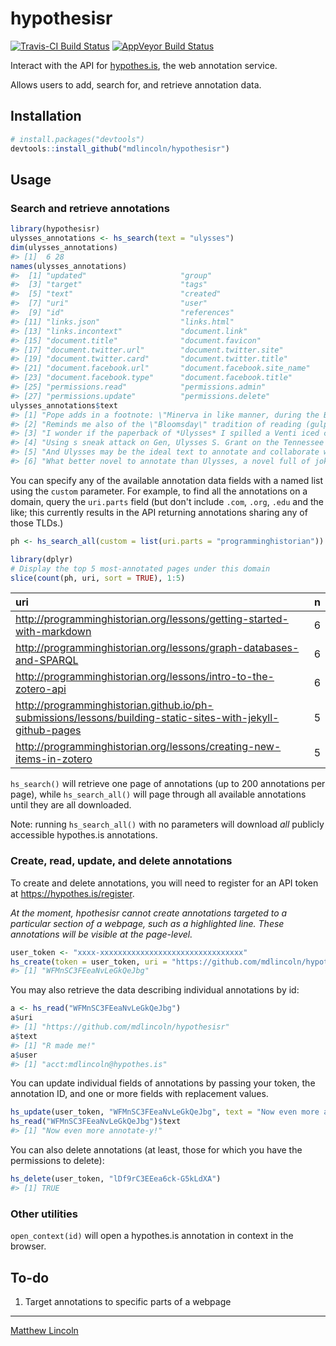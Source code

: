 hypothesisr
===========

[![Travis-CI Build Status](https://travis-ci.org/mdlincoln/hypothesisr.svg?branch=master)](https://travis-ci.org/mdlincoln/hypothesisr)
[![AppVeyor Build Status](https://ci.appveyor.com/api/projects/status/github/mdlincoln/hypothesisr?branch=master&svg=true)](https://ci.appveyor.com/project/mdlincoln/hypothesisr)

Interact with the API for [hypothes.is](https://hypothes.is/), the web annotation service.

Allows users to add, search for, and retrieve annotation data.


## Installation

```r
# install.packages("devtools")
devtools::install_github("mdlincoln/hypothesisr")
```

## Usage

### Search and retrieve annotations

``` r
library(hypothesisr)
ulysses_annotations <- hs_search(text = "ulysses")
dim(ulysses_annotations)
#> [1]  6 28
names(ulysses_annotations)
#>  [1] "updated"                     "group"                      
#>  [3] "target"                      "tags"                       
#>  [5] "text"                        "created"                    
#>  [7] "uri"                         "user"                       
#>  [9] "id"                          "references"                 
#> [11] "links.json"                  "links.html"                 
#> [13] "links.incontext"             "document.link"              
#> [15] "document.title"              "document.favicon"           
#> [17] "document.twitter.url"        "document.twitter.site"      
#> [19] "document.twitter.card"       "document.twitter.title"     
#> [21] "document.facebook.url"       "document.facebook.site_name"
#> [23] "document.facebook.type"      "document.facebook.title"    
#> [25] "permissions.read"            "permissions.admin"          
#> [27] "permissions.update"          "permissions.delete"
ulysses_annotations$text
#> [1] "Pope adds in a footnote: \"Minerva in like manner, during the Battle of Ulysses with the Suitors in Odyss. perches on a beam of the roof to behold it.\"\n\nSource: \n\nPope, Alexander, and Adolphus William Ward. The Poetical Works of Alexander Pope. London: Macmillan, 1907. Print."
#> [2] "Reminds me also of the \"Bloomsday\" tradition of reading (gulp) Joyce's *Ulysses* aloud on the calendar day associated with the fictional events of the novel."                                                                                                                          
#> [3] "I wonder if the paperback of *Ulysses* I spilled a Venti iced coffee on in 2009 will make it into one of these displays some day. Probably not, but a girl can dream, right?"                                                                                                             
#> [4] "Using s sneak attack on Gen, Ulysses S. Grant on the Tennessee river ending in 13,000 people killed and injured on the union, and 10,000 confederates. Knowing that the Union can not take many more loses like this, and something new had to be done. "                                 
#> [5] "And Ulysses may be the ideal text to annotate and collaborate with, as Joyce's work itself  "                                                                                                                                                                                             
#> [6] "What better novel to annotate than Ulysses, a novel full of jokes, references, and puzzles? "
```

You can specify any of the available annotation data fields with a named list using the `custom` parameter.
For example, to find all the annotations on a domain, query the `uri.parts` field (but don't include `.com`, `.org`, `.edu` and the like; this currently results in the API returning annotations sharing any of those TLDs.)

``` r
ph <- hs_search_all(custom = list(uri.parts = "programminghistorian"))

library(dplyr)
# Display the top 5 most-annotated pages under this domain
slice(count(ph, uri, sort = TRUE), 1:5)
```

| uri                                                                                                              |    n|
|:-----------------------------------------------------------------------------------------------------------------|----:|
| <http://programminghistorian.org/lessons/getting-started-with-markdown>                                          |    6|
| <http://programminghistorian.org/lessons/graph-databases-and-SPARQL>                                             |    6|
| <http://programminghistorian.org/lessons/intro-to-the-zotero-api>                                                |    6|
| <http://programminghistorian.github.io/ph-submissions/lessons/building-static-sites-with-jekyll-github-pages>    |    5|
| <http://programminghistorian.org/lessons/creating-new-items-in-zotero>                                           |    5|

`hs_search()` will retrieve one page of annotations (up to 200 annotations per page), while `hs_search_all()` will page through all available annotations until they are all downloaded.

Note: running `hs_search_all()` with no parameters will download _all_ publicly accessible hypothes.is annotations.

### Create, read, update, and delete annotations

To create and delete annotations, you will need to register for an API token at <https://hypothes.is/register>.

_At the moment, hpothesisr cannot create annotations targeted to a particular section of a webpage, such as a highlighted line. These annotations will be visible at the page-level._

``` r
user_token <- "xxxx-xxxxxxxxxxxxxxxxxxxxxxxxxxxxxxxx"
hs_create(token = user_token, uri = "https://github.com/mdlincoln/hypothesisr", user = "acct:mdlincoln@hypothes.is", tags = c("testing", "R"), text = "R made me!")
#> [1] "WFMnSC3FEeaNvLeGkQeJbg"
```

You may also retrieve the data describing individual annotations by id:

``` r
a <- hs_read("WFMnSC3FEeaNvLeGkQeJbg")
a$uri
#> [1] "https://github.com/mdlincoln/hypothesisr"
a$text
#> [1] "R made me!"
a$user
#> [1] "acct:mdlincoln@hypothes.is"
```

You can update individual fields of annotations by passing your token, the annotation ID, and one or more fields with replacement values.

``` r
hs_update(user_token, "WFMnSC3FEeaNvLeGkQeJbg", text = "Now even more annotate-y!")
hs_read("WFMnSC3FEeaNvLeGkQeJbg")$text
#> [1] "Now even more annotate-y!"
```

You can also delete annotations (at least, those for which you have the permissions to delete):

``` r
hs_delete(user_token, "lDf9rC3EEea6ck-G5kLdXA")
#> [1] TRUE
```

### Other utilities

`open_context(id)` will open a hypothes.is annotation in context in the browser.

## To-do

1. Target annotations to specific parts of a webpage

---
[Matthew Lincoln](http://matthewlincoln.net)
